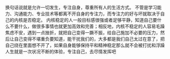换句话说就是允许一切发生，专注自身，尊重所有人的生活方式。
不管是学习能力、沟通能力、专业技术等都离不开自身的专注力，而专注力的好与坏就取决于自己的内核是否稳定。
内核稳定的人一般目标感很强或者足够平静，知道自己要什么不要什么，做很多事情也就更加高效和完善；相反地，内核不稳定的人容易毛躁焦虑不安，遇到一点挫折，就把自己变得一蹶不振，给自己施加不必要的压力，然后让自己变得不堪重负要知道，能干扰我们的，大多都是我们自己太过在意了，把自己绕在里面想不开了，如果自身能够保持平和精神稳定那么就不会被打扰和浮躁人生就是一次状况不断的体验，专注自己，去尽情发挥吧